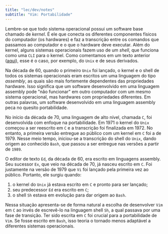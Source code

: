 ```yaml
---
title: "lec/dev/notes"
subtitle: "Vim: Portabilidade"
---
```


Lembre-se que todo sistema operacional possui um software base chamado de *kernel*. É ele que conecta os
diferentes componentes físicos do computador (os hardwares) e faz a transcrição entre os comandos que passamos
ao computador e o que o hardware deve executar. Além do kernel, alguns sistemas operacionais fazem uso de um
*shell*, que funciona como uma `CLI` para o kernel. Como comentamos em um texto anterior ([aqui](vim-o-que)),
esse é o caso, por exemplo, do `Unix` e de seus derivados.

Na década de 60, quando o primeiro `Unix` foi lançado, o kernel e o shell de todos os sistemas operacionais
eram escritos um uma linguagem do tipo *assembly*, as quais são mais fortemente dependentes das propriedades
hardware. Isso significa que um software desenvolvido em uma linguagem assembly pode "não funcionar" em outro
computador com um mesmo sistema operacional, mas hardwares com propriedades diferentes. Em outras palavras, um
software desenvolvido em uma linguagem assembly peca no quesito portabilidade.

No início da década de 70, uma linguagem de alto nível, chamada `C`, foi desenvolvida com enfoque na
portabilidade. Em 1971 o kernel do `Unix` começou a ser reescrito em `C` e a transcrição foi finalizada em
1972. No entanto, a primeira versão entregue ao público com um kernel em `C` foi a de 1979. Nesse meio tempo,
iniciou-se a transcrição do shell do `Unix`, dando origem ao conhecido `Bash`, que passou a ser entregue nas
versões a partir de `1989`.

O editor de texto `Ed`, da década de 60, era escrito em linguagens assembly. Seu sucessor `Ex`, que veio na
década de 70, já nasceu escrito em `C`. Foi justamente na versão de 1979 que `Vi` foi lançado pela primeira
vez ao público. Portanto, ele surgiu quando:

1. o kernel do `Unix` já estava escrito em `C` e pronto para ser lançado;
2. seu predecessor `Ed` era escrito em `C`;
3. o shell `Sh` estava em evolução para dar origem ao `Bash`.

Nessa situação apresenta-se de forma natural a escolha de desenvolver `Vim` em `C` ao invés de escrevê-lo na
linguagem shell `Sh`, a qual passava por uma fase de transição. Ter sido escrita em `C` foi crucial para a
portabilidade de `Vim`. Se fosse escrito em `Bash`, isso teoria o tornado menos adaptável a diferentes
sistemas operacionais.


